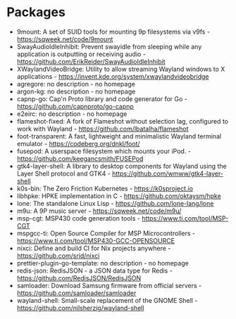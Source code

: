 # Packages
- 9mount: A set of SUID tools for mounting 9p filesystems via v9fs - https://sqweek.net/code/9mount
- SwayAudioIdleInhibit: Prevent swayidle from sleeping while any application is outputting or receiving audio - https://github.com/ErikReider/SwayAudioIdleInhibit
- XWaylandVideoBridge: Utility to allow streaming Wayland windows to X applications - https://invent.kde.org/system/xwaylandvideobridge
- agregore: no description - no homepage
- argon-kg: no description - no homepage
- capnp-go: Cap'n Proto library and code generator for Go - https://github.com/capnproto/go-capnp
- e2eirc: no description - no homepage
- flameshot-fixed: A fork of Flameshot without selection lag, configured to work with Wayland - https://github.com/lbatalha/flameshot
- foot-transparent: A fast, lightweight and minimalistic Wayland terminal emulator - https://codeberg.org/dnkl/foot/
- fusepod: A userspace filesystem which mounts your iPod. - https://github.com/keegancsmith/FUSEPod
- gtk4-layer-shell: A library to desktop components for Wayland using the Layer Shell protocol and GTK4 - https://github.com/wmww/gtk4-layer-shell
- k0s-bin: The Zero Friction Kubernetes - https://k0sproject.io
- libhpke: HPKE implementation in C - https://github.com/oktaysm/hpke
- lone: The standalone Linux Lisp - https://github.com/lone-lang/lone
- m9u: A 9P music server - https://sqweek.net/code/m9u/
- msp-cgt: MSP430 code generation tools - https://www.ti.com/tool/MSP-CGT
- mspgcc-ti: Open Source Compiler for MSP Microcontrollers - https://www.ti.com/tool/MSP430-GCC-OPENSOURCE
- nixci: Define and build CI for Nix projects anywhere - https://github.com/srid/nixci
- prettier-plugin-go-template: no description - no homepage
- redis-json: RedisJSON - a JSON data type for Redis - https://github.com/RedisJSON/RedisJSON
- samloader: Download Samsung firmware from official servers - https://github.com/samloader/samloader
- wayland-shell: Small-scale replacement of the GNOME Shell - https://github.com/nilsherzig/wayland-shell